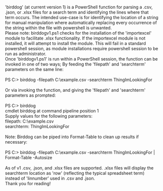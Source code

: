 'birddog' (at current version 1) is a PowerShell function for parsing a .csv, .json, or .xlsx files for a search term and 
identifying the lines where that term occurs.  The intended use-case is for identifying the location of a string for manual
manipulation where automatically replacing every occurrence of the string within the file with powershell is 
unwanted.\
Please note: birddogv1.ps1 checks for the installation of the 'importexcel' module to facilitate .xlsx functionality.  If the importexcel module is not installed, it will attempt to install the module.  This will fail in a standard powershell session, as module installations require powershell session to be run as administrator.\
Once 'birddogv1.ps1' is run within a PowerShell session, the function can be invoked in one of two ways;  By
feeding the 'filepath' and 'searchterm' parameters on the same line:\
\
PS C:\> birddog -filepath C:\example.csv -searchterm ThingImLookingFor\
\
Or via invoking the function, and giving the 'filepath' and 'searchterm' parameters as prompted:\
\
PS C:\> birddog\
cmdlet birddog at command pipeline position 1\
Supply values for the following parameters:\
filepath: C:\example.csv\
searchterm: ThingImLookingFor\
\
Note: Birddog can be piped into Format-Table to clean up results if necessary:\
\
PS C:\> birddog -filepath C:\example.csv -searchterm ThingImLookingFor | Format-Table -Autosize\
\
As of v1 .csv, .json, and .xlsx files are supported.  .xlsx files will display the searchterm location as 'row' (reflecting the typical spreadsheet term) instead of 'linnumber' used in .csv and .json.\
Thank you for reading!
